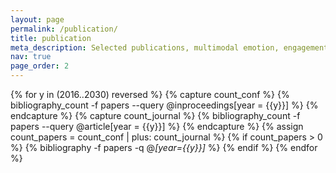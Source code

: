 ```yaml
---
layout: page
permalink: /publication/
title: publication
meta_description: Selected publications, multimodal emotion, engagement prediction, emotiw 2019, openeds 2019, eye segmentation, pain estimation
nav: true
page_order: 2
---
```


<div class="publications">

{% for y in (2016..2030) reversed %}
  {% capture count_conf %} {% bibliography_count -f papers --query @inproceedings[year = {{y}}] %} {% endcapture %}
  {% capture count_journal %} {% bibliography_count -f papers --query @article[year = {{y}}] %} {% endcapture %}
  {% assign count_papers = count_conf | plus: count_journal %}
  {% if count_papers > 0 %}
    {% bibliography -f papers -q @*[year={{y}}]* %}
  {% endif %}
  {% endfor %}


</div>
